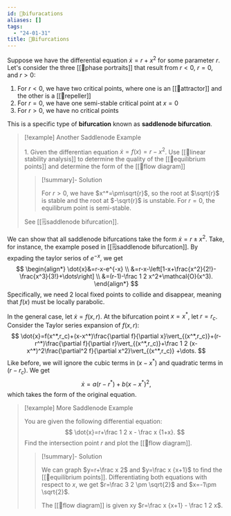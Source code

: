 ```yaml
---
id: 📙bifuracations
aliases: []
tags:
  - "24-01-31"
title: 📙Bifurcations
---
```

 
Suppose we have the differential equation $\dot{x}=r+x^2$ for some parameter $r$. Let's consider the three [[📕phase portraits]] that result from $r<0$, $r=0$, and $r>0$:
1. For $r<0$, we have two critical points, where one is an [[📘attractor]] and the other is a [[📘repeller]]
2. For $r=0$, we have one semi-stable critical point at $x=0$
3. For $r>0$, we have no critical points 

This is a specific type of **bifurcation** known as **saddlenode bifurcation**. 

> [!example] Another Saddlenode Example 
> 
> 1\. Given the differentian equation $\dot{x}=f(x)=r-x^2$. Use [[📙linear stability analysis]] to determine the quality of the [[📘equilibrium points]] and determine the form of the [[📕flow diagram]]
>
> > [!summary]- Solution
> > 
> > For $r>0$, we have $x^*=\pm\sqrt{r}$, so the root at $\sqrt{r}$ is stable and the root at $-\sqrt{r}$ is unstable. For $r=0$, the equilibrum point is semi-stable.
> 
> See [[🗒️saddlenode bifurcation]].

We can show that all saddlenode bifurcations take the form $\dot{x}=r\pm x^2$. Take, for instance, the example posed in [[🗒️saddlenode bifurcation]]. By expading the taylor serios of $e^{-x}$, we get
$$
\begin{align*}
\dot{x}&=r-x-e^{-x} \\
&=r-x-\left[1-x+\frac{x^2}{2!}-\frac{x^3}{3!}+\dots\right] \\
&=(r-1)-\frac 1 2 x^2+\mathcal{O}(x^3).
\end{align*}
$$
Specifically, we need $2$ local fixed points to collide and disappear, meaning that $f(x)$ must be locally parabolic.

In the general case, let $\dot{x}=f(x,r)$. At the bifurcation point $x=x^*$, let $r=r_c$. Consider the Taylor series expansion of $f(x,r)$:
$$
\dot{x}=f(x^*,r_c)+(x-x^*)\frac{\partial f}{\partial x}\vert_{(x^*,r_c)}+(r-r^*)\frac{\partial f}{\partial r}\vert_{(x^*,r_c)}+\frac 1 2 (x-x^*)^2\frac{\partial^2 f}{\partial x^2}\vert_{(x^*,r_c)} +\dots.
$$
Like before, we will ignore the cubic terms in $(x-x^*)$ and quadratic terms in $(r-r_c)$. We get 
$$
\dot{x}=a(r-r^*)+b(x-x^*)^2,
$$
which takes the form of the original equation. 

> [!example] More Saddlenode Example 
> 
> You are given the following differential equation:
> $$
> \dot{x}=r+\frac 1 2 x - \frac x {1+x}.
> $$
> Find the intersection point $r$ and plot the [[📕flow diagram]].
> 
> > [!summary]- Solution 
> > 
> > We can graph $y=r+\frac x 2$ and $y=\frac x {x+1}$ to find the [[📘equilibrium points]]. Differentiating both equations with respect to $x$, we get $r=\frac 3 2 \pm \sqrt{2}$ and $x=-1\pm \sqrt{2}$. 
> >
> > The [[📕flow diagram]] is given xy $r=\frac x {x+1} - \frac 1 2 x$. 
